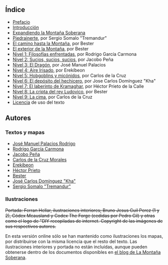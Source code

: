 
## Índice

 * [Prefacio](./00-prefacio.md)
 * [Introducción](./01-introduccion.md)
 * [Expandiendo la Montaña Soberana](./02-expandiendo.md)
 * [Piedrainerte](./03-piedrainerte.md), por Sergio Somalo "Tremandur"
 * [El camino hasta la Montaña](./04-camino.md), por Bester
 * [El exterior de la Montaña](./05-exterior.md), por Bester
 * [Nivel 1: Filosofías enfrentadas](./nivel-01.md), por Rodrigo García Carmona
 * [Nivel 2: Sucios, sucios, sucios](./nivel-02.md), por Jacobo Peña
 * [Nivel 3: El Dragón](./nivel-03.md), por José Manuel Palacios
 * [Nivel 4: Aire Irisado](./nivel-04.md), por Erekíbeon
 * [Nivel 5: Hobgoblins y micónidos](./nivel-05.md), por Carlos de la Cruz
 * [Nivel 6: El depósito del hechicero](./nivel-06.md), por Jose Carlos Domínguez "Kha"
 * [Nivel 7: El laberinto de Kramaghar](./nivel-07.md), por Héctor Prieto de la Calle 
 * [Nivel 8: La cripta del rey Ludovico](./nivel-08.md), por Bester
 * [Nivel 9: La cima](./nivel-09.md), por Carlos de la Cruz
 * [Licencia](./99-licencia.md) de uso del texto

## Autores

### Textos y mapas

 * [José Manuel Palacios Rodrigo](https://plus.google.com/u/0/+Jos%C3%A9ManuelPalacios/posts)
 * [Rodrigo García Carmona](https://plus.google.com/u/0/+RodrigoGarciaCarmona/posts)
 * [Jacobo Peña](https://plus.google.com/u/0/113580090013248931333/posts)
 * [Carlos de la Cruz Morales](https://plus.google.com/u/0/104972911822227173644/posts)
 * [Erekíbeon](https://plus.google.com/u/0/101424081522605272040/posts)
 * [Héctor Prieto](https://plus.google.com/u/0/108509848839900431310/posts)
 * [Bester](https://plus.google.com/u/0/105240612173866817188/posts)
 * [José Carlos Domínguez "Kha"](https://plus.google.com/u/0/116368025294019250429/posts)
 * [Sergio Somalo "Tremandur"](https://plus.google.com/u/0/104590944188014787447/about)

### Ilustraciones

~~Portada: Ferran Hellar, ilustraciones interiores; Bruno Jesus Guil Perez (1 y 2), Códex Mcausland y Codex The Forge (cedidas por Pedro Gil) y otras como el logo de "DIY recopiladas de internet. Copyright de las imágenes de sus respectivos autores.~~

En esta versión online sólo se han mantenido como ilustraciones los mapas, por distribuirse con la misma licencia que el resto del texto. Las ilustraciones interiores y portada no están incluídas, aunque pueden obtenerse dentro de los documentos disponibles en [el blog de La Montaña Soberana](https://el-megadungeon.blogspot.com/).
